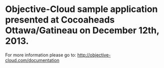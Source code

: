 # Objective-Cloud sample application presented at Cocoaheads Ottawa/Gatineau on December 12th, 2013.

For more information please go to: http://objective-cloud.com/documentation
